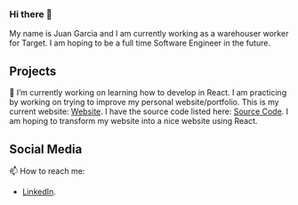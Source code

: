 ### Hi there 👋

My name is Juan Garcia and I am currently working as a warehouser worker for Target. I am hoping to be a full time Software Engineer in the future. <br />

## Projects
🔭 I’m currently working on learning how to develop in React. I am practicing by working on trying to improve my personal website/portfolio. This is my current website: [Website](https://juanalfredogarciajr.com/).  I have the source code listed here: [Source Code](https://github.com/jgarcia45/jgarcia45.github.io). I am hoping to transform my website into a nice website using React.

## Social Media
📫 How to reach me: 
- [LinkedIn](https://www.linkedin.com/in/jgarcia45/).

<!--
**jgarcia45/jgarcia45** is a ✨ _special_ ✨ repository because its `README.md` (this file) appears on your GitHub profile.

Here are some ideas to get you started:

- 🔭 I’m currently working on ...
- 🌱 I’m currently learning ...
- 👯 I’m looking to collaborate on ...
- 🤔 I’m looking for help with ...
- 💬 Ask me about ...
- 📫 How to reach me: ...
- 😄 Pronouns: ...
- ⚡ Fun fact: ...
-->
